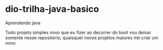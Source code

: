 # dio-trilha-java-basico
Aprendendo java

Todo projeto simples novo que eu fizer ao decorrer do boot vou deixar somente nesse repositório; quaisquer novos projetos maiores irei criar um novo.
